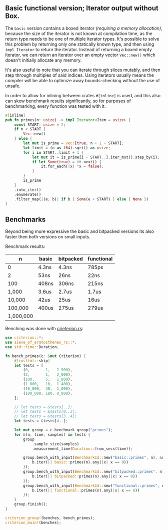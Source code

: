 
## Basic functional version; Iterator output without Box.

The `basic` version contains a boxed iterator *(requiring a memory
allocation)*, because the size of the iterator is not known at
compilation time, as the return type needs to be one of multiple
iterator types. It's possible to solve this problem by returning only
one statically known type, and then using `impl Iterator` to return
the iterator. Instead of returning a boxed empty iterator, we can
return an iterator over an empty vector `Vec::new()` which doesn't
initially allocate any memory.

It's also useful to note that you can iterate through slices mutably,
and then step through multiples of said indices. Using iterators
usually means the compiler will be able to optimize away
bounds-checking without the use of unsafe.

In order to allow for inlining between crates `#[inline]` is
used, and this also can skew benchmark results significantly, so for
purposes of benchmarking, every function was tested with it.

```rust
#[inline]
pub fn primes(n: usize) -> impl Iterator<Item = usize> {
    const START: usize = 2;
    if n < START {
        Vec::new()
    } else {
        let mut is_prime = vec![true; n + 1 - START];
        let limit = (n as f64).sqrt() as usize;
        for i in START..limit + 1 {
            let mut it = is_prime[i - START..].iter_mut().step_by(i);
            if let Some(true) = it.next() {
                it.for_each(|x| *x = false);
            }
        }
        is_prime
    }
    .into_iter()
    .enumerate()
    .filter_map(|(e, b)| if b { Some(e + START) } else { None })
}
```

## Benchmarks

Beyond being more expressive the basic and bitpacked versions its
also faster then both versions on small inputs.

Benchmark results:

| n         | basic | bitpacked | functional |
|-----------|-------|-----------|------------|
| 0         | 4.3ns | 4.3ns     | 785ps      |
| 2         | 53ns  | 26ns      | 22ns       |
| 100       | 408ns | 306ns     | 215ns      |
| 1,000     | 3.6us | 2.7us     | 1.7us      |
| 10,000    | 42us  | 25us      | 16us       |
| 100,000   | 400us | 275us     | 279us      |
| 1,000,000 |       |           |            |

Benching was done with
[crieterion.rs](https://github.com/bheisler/criterion.rs):

```rust
use criterion::*;
use sieve_of_eratosthenes_rs::*;
use std::time::Duration;

fn bench_primes(c: &mut Criterion) {
    #[rustfmt::skip]
    let tests = [
        (0,       1,   2_500),
        (2,       1,   2_000),
        (100,     5,   1_800),
        (1_000,   10,  1_400),
        (10_000,  30,  1_000),
        (100_000, 180, 0_800),
    ];

    // let tests = &tests[..];
    // let tests = &tests[0..3];
    // let tests = &tests[3..4];
    let tests = &tests[4..];

    let mut group = c.benchmark_group("primes");
    for &(n, time, samples) in tests {
        group
            .sample_size(samples)
            .measurement_time(Duration::from_secs(time));

        group.bench_with_input(BenchmarkId::new("basic::primes", n), &n, |b, &n| {
            b.iter(|| basic::primes(n).any(|x| x == 0))
        });
        group.bench_with_input(BenchmarkId::new("bitpacked::primes", n), &n, |b, &n| {
            b.iter(|| bitpacked::primes(n).any(|x| x == 0))
        });
        group.bench_with_input(BenchmarkId::new("functional::primes", n), &n, |b, &n| {
            b.iter(|| functional::primes(n).any(|x| x == 0))
        });
    }
    group.finish();
}

criterion_group!(benches, bench_primes);
criterion_main!(benches);
```
